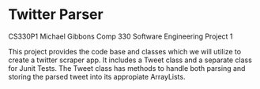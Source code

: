 # Twitter Parser
CS330P1
Michael Gibbons Comp 330 Software Engineering Project 1

This project provides the code base and classes which we will utilize to create a twitter scraper app.
It includes a Tweet class and a separate class for Junit Tests. The Tweet class has methods to handle both parsing and storing the parsed tweet into its appropiate ArrayLists.

